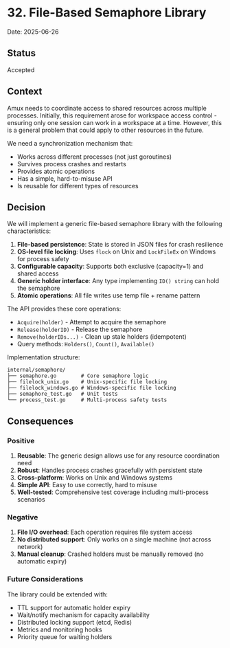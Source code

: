 # 32. File-Based Semaphore Library

Date: 2025-06-26

## Status

Accepted

## Context

Amux needs to coordinate access to shared resources across multiple processes. Initially, this requirement arose for workspace access control - ensuring only one session can work in a workspace at a time. However, this is a general problem that could apply to other resources in the future.

We need a synchronization mechanism that:

- Works across different processes (not just goroutines)
- Survives process crashes and restarts
- Provides atomic operations
- Has a simple, hard-to-misuse API
- Is reusable for different types of resources

## Decision

We will implement a generic file-based semaphore library with the following characteristics:

1. **File-based persistence**: State is stored in JSON files for crash resilience
2. **OS-level file locking**: Uses `flock` on Unix and `LockFileEx` on Windows for process safety
3. **Configurable capacity**: Supports both exclusive (capacity=1) and shared access
4. **Generic holder interface**: Any type implementing `ID() string` can hold the semaphore
5. **Atomic operations**: All file writes use temp file + rename pattern

The API provides these core operations:

- `Acquire(holder)` - Attempt to acquire the semaphore
- `Release(holderID)` - Release the semaphore
- `Remove(holderIDs...)` - Clean up stale holders (idempotent)
- Query methods: `Holders()`, `Count()`, `Available()`

Implementation structure:

```text
internal/semaphore/
├── semaphore.go        # Core semaphore logic
├── filelock_unix.go    # Unix-specific file locking
├── filelock_windows.go # Windows-specific file locking
├── semaphore_test.go   # Unit tests
└── process_test.go     # Multi-process safety tests
```

## Consequences

### Positive

1. **Reusable**: The generic design allows use for any resource coordination need
2. **Robust**: Handles process crashes gracefully with persistent state
3. **Cross-platform**: Works on Unix and Windows systems
4. **Simple API**: Easy to use correctly, hard to misuse
5. **Well-tested**: Comprehensive test coverage including multi-process scenarios

### Negative

1. **File I/O overhead**: Each operation requires file system access
2. **No distributed support**: Only works on a single machine (not across network)
3. **Manual cleanup**: Crashed holders must be manually removed (no automatic expiry)

### Future Considerations

The library could be extended with:

- TTL support for automatic holder expiry
- Wait/notify mechanism for capacity availability
- Distributed locking support (etcd, Redis)
- Metrics and monitoring hooks
- Priority queue for waiting holders

